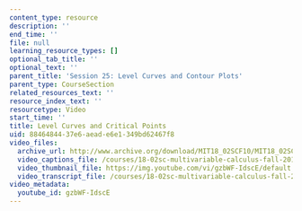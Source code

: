```yaml
---
content_type: resource
description: ''
end_time: ''
file: null
learning_resource_types: []
optional_tab_title: ''
optional_text: ''
parent_title: 'Session 25: Level Curves and Contour Plots'
parent_type: CourseSection
related_resources_text: ''
resource_index_text: ''
resourcetype: Video
start_time: ''
title: Level Curves and Critical Points
uid: 88464844-37e6-aead-e6e1-349bd62467f8
video_files:
  archive_url: http://www.archive.org/download/MIT18_02SCF10/MIT18_02SCF10Rec_19_300k.mp4
  video_captions_file: /courses/18-02sc-multivariable-calculus-fall-2010/b1450919c077592ca004a5f9ab667136_gzbWF-IdscE.vtt
  video_thumbnail_file: https://img.youtube.com/vi/gzbWF-IdscE/default.jpg
  video_transcript_file: /courses/18-02sc-multivariable-calculus-fall-2010/09e259f8e2b1290fcb52d5b9c94559d5_gzbWF-IdscE.pdf
video_metadata:
  youtube_id: gzbWF-IdscE
---
```

